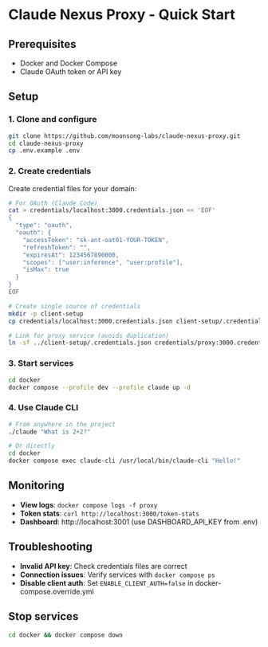 # Claude Nexus Proxy - Quick Start

## Prerequisites

- Docker and Docker Compose
- Claude OAuth token or API key

## Setup

### 1. Clone and configure

```bash
git clone https://github.com/moonsong-labs/claude-nexus-proxy.git
cd claude-nexus-proxy
cp .env.example .env
```

### 2. Create credentials

Create credential files for your domain:

```bash
# For OAuth (Claude Code)
cat > credentials/localhost:3000.credentials.json << 'EOF'
{
  "type": "oauth",
  "oauth": {
    "accessToken": "sk-ant-oat01-YOUR-TOKEN",
    "refreshToken": "",
    "expiresAt": 1234567890000,
    "scopes": ["user:inference", "user:profile"],
    "isMax": true
  }
}
EOF

# Create single source of credentials
mkdir -p client-setup
cp credentials/localhost:3000.credentials.json client-setup/.credentials.json

# Link for proxy service (avoids duplication)
ln -sf ../client-setup/.credentials.json credentials/proxy:3000.credentials.json
```

### 3. Start services

```bash
cd docker
docker compose --profile dev --profile claude up -d
```

### 4. Use Claude CLI

```bash
# From anywhere in the project
./claude "What is 2+2?"

# Or directly
cd docker
docker compose exec claude-cli /usr/local/bin/claude-cli "Hello!"
```

## Monitoring

- **View logs**: `docker compose logs -f proxy`
- **Token stats**: `curl http://localhost:3000/token-stats`
- **Dashboard**: http://localhost:3001 (use DASHBOARD_API_KEY from .env)

## Troubleshooting

- **Invalid API key**: Check credentials files are correct
- **Connection issues**: Verify services with `docker compose ps`
- **Disable client auth**: Set `ENABLE_CLIENT_AUTH=false` in docker-compose.override.yml

## Stop services

```bash
cd docker && docker compose down
```
